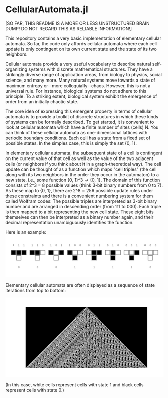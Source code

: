 # CellularAutomata.jl

[SO FAR, THIS README IS A MORE OR LESS UNSTRUCTURED BRAIN DUMP! DO NOT REGARD THIS AS RELIABLE INFORMATION!]

This repository contains a very basic implementation of elementary cellular automata. So far, the code only affords cellular automata where each cell update is only contingent on its own current state and the state of its two neighbors.

Cellular automata provide a very useful vocabulary to describe natural self-organizing systems with discrete mathematical structures. They have a strikingly diverse range of application areas, from biology to physics, social science, and many more. Many natural systems move towards a state of maximum entropy or--more colloquially--chaos. However, this is not a universal rule. For instance, biological systems do not adhere to this principle. To a striking extent, biological system exhibit the emergence of order from an initially chaotic state.

The core idea of expressing this emergent property in terms of cellular automata is to provide a toolkit of discrete structures in which these kinds of systems can be formally described. To get started, it is convenient to look at cellular automata which have a finite number of sites (cells) N. You can think of these cellular automata as one-dimensional lattices with periodic boundary conditions. Each cell has a state from a fixed set of possible states. In the simples case, this is simply the set {0, 1}.

In elementary cellular automata, the subsequent state of a cell is contingent on the current value of that cell as well as the value of the two adjacent cells (or neighbors if you think about it in a graph-theoretical way). The cell update can be thought of as a function which maps "cell triples" (the cell along with its two neighbors in the order they occur in the automaton) to a new state, i.e., some function {0, 1}^3 -> {0, 1}. The domain of this function consists of 2^3 = 8 possible values (think 3-bit binary numbers from 0 to 7). As these map to {0, 1}, there are 2^8 = 256 possible update rules under these constraints and there is a convenient numbering system for them called Wolfram codes:
The possible triples are interpreted as 3-bit binary number and are arranged in descending order (from 111 to 000). Each triple is then mapped to a bit representing the new cell state. These eight bits themselves can then be interpreted as a binary number again, and their decimal representation unambiguously identifies the function.

Here is an example:
![](media/rule_30_wolfram_code.png)


Elementary cellular automata are often displayed as a sequence of state iterations from top to bottom:

![](media/rule30.png)

(In this case, white cells represent cells with state 1 and black cells represent cells with state 0.)







